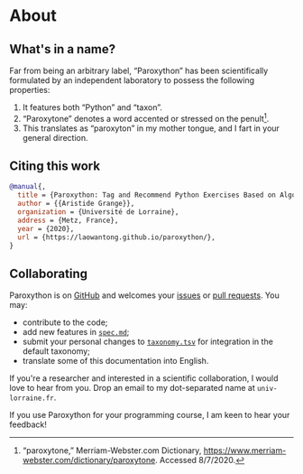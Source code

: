 # About

## What's in a name?

Far from being an arbitrary label, “Paroxython” has been scientifically formulated by an independent laboratory to possess the following properties:

1. It features both “Python” and “taxon”.
2. “Paroxytone” denotes a word accented or stressed on the penult[^paroxytone].
3. This translates as “paroxyton” in my mother tongue, and I fart in your general direction.

[^paroxytone]:
    “paroxytone,” Merriam-Webster.com Dictionary, https://www.merriam-webster.com/dictionary/paroxytone. Accessed 8/7/2020.


## Citing this work

```bibtex
@manual{,
  title = {Paroxython: Tag and Recommend Python Exercises Based on Algorithmic Features},
  author = {{Aristide Grange}},
  organization = {Université de Lorraine},
  address = {Metz, France},
  year = {2020},
  url = {https://laowantong.github.io/paroxython/},
}
```

## Collaborating

Paroxython is on [GitHub](https://github.com/laowantong/paroxython) and welcomes your [issues](https://github.com/laowantong/paroxython/issues) or [pull requests](https://github.com/laowantong/paroxython/pulls). You may:

- contribute to the code;
- add new features in [`spec.md`](https://repo/paroxython/resources/spec.md);
- submit your personal changes to [`taxonomy.tsv`](https://repo/paroxython/resources/taxonomy.tsv) for integration in the default taxonomy;
- translate some of this documentation into English.

If you're a researcher and interested in a scientific collaboration, I would love to hear from you. Drop an email to my dot-separated name at `univ-lorraine.fr`.

If you use Paroxython for your programming course, I am keen to hear your feedback!

